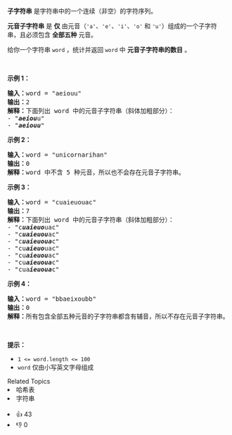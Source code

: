 <p><strong>子字符串</strong> 是字符串中的一个连续（非空）的字符序列。</p>

<p><strong>元音子字符串</strong> 是 <strong>仅</strong> 由元音（<code>'a'</code>、<code>'e'</code>、<code>'i'</code>、<code>'o'</code> 和 <code>'u'</code>）组成的一个子字符串，且必须包含 <strong>全部五种</strong> 元音。</p>

<p>给你一个字符串 <code>word</code> ，统计并返回 <code>word</code> 中 <strong>元音子字符串的数目</strong> 。</p>

<p>&nbsp;</p>

<p><strong>示例 1：</strong></p>

<pre>
<strong>输入：</strong>word = "aeiouu"
<strong>输出：</strong>2
<strong>解释：</strong>下面列出 word 中的元音子字符串（斜体加粗部分）：
- "<em><strong>aeiou</strong></em>u"
- "<strong><em>aeiouu</em></strong>"
</pre>

<p><strong>示例 2：</strong></p>

<pre>
<strong>输入：</strong>word = "unicornarihan"
<strong>输出：</strong>0
<strong>解释：</strong>word 中不含 5 种元音，所以也不会存在元音子字符串。
</pre>

<p><strong>示例 3：</strong></p>

<pre>
<strong>输入：</strong>word = "cuaieuouac"
<strong>输出：</strong>7
<strong>解释：</strong>下面列出 word 中的元音子字符串（斜体加粗部分）：
- "c<em><strong>uaieuo</strong></em>uac"
- "c<em><strong>uaieuou</strong></em>ac"
- "c<em><strong>uaieuoua</strong></em>c"
- "cu<em><strong>aieuo</strong></em>uac"
- "cu<em><strong>aieuou</strong></em>ac"
- "cu<em><strong>aieuoua</strong></em>c"
- "cua<em><strong>ieuoua</strong></em>c"</pre>

<p><strong>示例 4：</strong></p>

<pre>
<strong>输入：</strong>word = "bbaeixoubb"
<strong>输出：</strong>0
<strong>解释：</strong>所有包含全部五种元音的子字符串都含有辅音，所以不存在元音子字符串。
</pre>

<p>&nbsp;</p>

<p><strong>提示：</strong></p>

<ul> 
 <li><code>1 &lt;= word.length &lt;= 100</code></li> 
 <li><code>word</code> 仅由小写英文字母组成</li> 
</ul>

<div><div>Related Topics</div><div><li>哈希表</li><li>字符串</li></div></div><br><div><li>👍 43</li><li>👎 0</li></div>